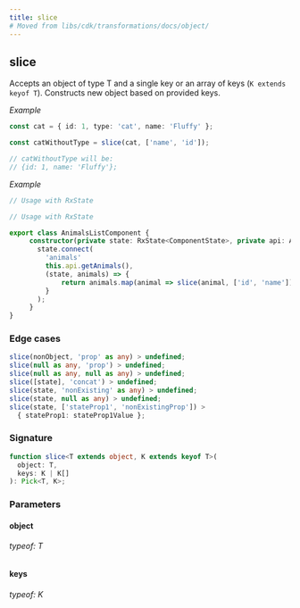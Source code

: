```yaml
---
title: slice
# Moved from libs/cdk/transformations/docs/object/
---
```


## slice

Accepts an object of type T and a single key or an array of keys (`K extends keyof T`).
Constructs new object based on provided keys.

_Example_

```typescript
const cat = { id: 1, type: 'cat', name: 'Fluffy' };

const catWithoutType = slice(cat, ['name', 'id']);

// catWithoutType will be:
// {id: 1, name: 'Fluffy'};
```

_Example_

```typescript
// Usage with RxState

// Usage with RxState

export class AnimalsListComponent {
     constructor(private state: RxState<ComponentState>, private api: ApiService) {
       state.connect(
         'animals'
         this.api.getAnimals(),
         (state, animals) => {
             return animals.map(animal => slice(animal, ['id', 'name']));
         }
       );
     }
}
```

### Edge cases

```typescript
slice(nonObject, 'prop' as any) > undefined;
slice(null as any, 'prop') > undefined;
slice(null as any, null as any) > undefined;
slice([state], 'concat') > undefined;
slice(state, 'nonExisting' as any) > undefined;
slice(state, null as any) > undefined;
slice(state, ['stateProp1', 'nonExistingProp']) >
  { stateProp1: stateProp1Value };
```

### Signature

```typescript
function slice<T extends object, K extends keyof T>(
  object: T,
  keys: K | K[]
): Pick<T, K>;
```

### Parameters

#### object

###### typeof: T

#### keys

###### typeof: K
